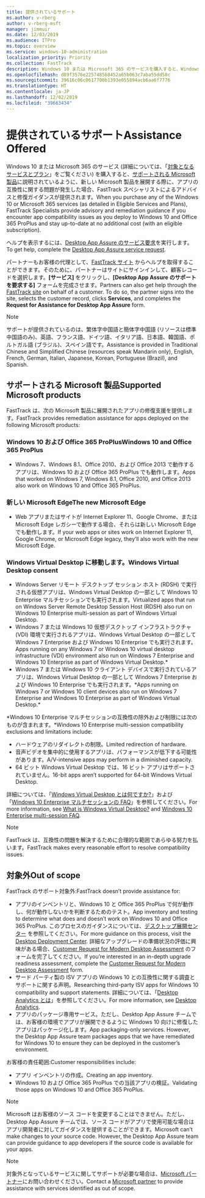 ```yaml
---
title: 提供されているサポート
ms.author: v-rberg
author: v-rberg-msft
manager: jimmuir
ms.date: 12/03/2019
ms.audience: ITPro
ms.topic: overview
ms.service: windows-10-administration
localization_priority: Priority
ms.collection: FastTrack
description: Windows 10 または Microsoft 365 のサービスを購入すると、Windows 10 や Office 365 ProPlus を展開し、無償で最新の状態を保つ (対象のサブスクリプションにより) 際のサポートとして、FastTrack スペシャリストによるアドバイスと修復ガイダンスが提供されます。
ms.openlocfilehash: d89f3576e225748568452a65b063c7aba55dd58c
ms.sourcegitcommit: 39616c06c0617700b1393e055894acb6aa6f7776
ms.translationtype: HT
ms.contentlocale: ja-JP
ms.lasthandoff: 12/02/2019
ms.locfileid: "39663434"
---
```

# <a name="assistance-offered"></a><span data-ttu-id="50031-103">提供されているサポート</span><span class="sxs-lookup"><span data-stu-id="50031-103">Assistance Offered</span></span>  

<span data-ttu-id="50031-104">Windows 10 または Microsoft 365 のサービス (詳細については、「[対象となるサービスとプラン](M365-eligible-services-and-plans.md)」をご覧ください) を購入すると、[サポートされる Microsoft 製品](#supported-microsoft-products)に説明されているように、新しい Microsoft 製品を展開する際に、アプリの互換性に関する問題が発生した場合、FastTrack スペシャリストによるアドバイスと修復ガイダンスが提供されます。</span><span class="sxs-lookup"><span data-stu-id="50031-104">When you purchase any of the Windows 10 or Microsoft 365 services (as detailed in Eligible Services and Plans), FastTrack Specialists provide advisory and remediation guidance if you encounter app compatibility issues as you deploy to Windows 10 and Office 365 ProPlus and stay up-to-date at no additional cost (with an eligible subscription).</span></span>

<span data-ttu-id="50031-105">ヘルプを表示するには、[Desktop App Assure のサービス要求](https://go.microsoft.com/fwlink/?linkid=2022721)を実行します。</span><span class="sxs-lookup"><span data-stu-id="50031-105">To get help, complete the [Desktop App Assure service request](https://go.microsoft.com/fwlink/?linkid=2022721).</span></span>

<span data-ttu-id="50031-p101">パートナーもお客様の代理として、[FastTrack サイト](https://go.microsoft.com/fwlink/?linkid=780698) からヘルプを取得することができます。そのために、パートナーはサイトにサインインして、顧客レコードを選択します。**[サービス]** をクリックし、**[Desktop App Assure のサポートを要求する]** フォームを完成させます。</span><span class="sxs-lookup"><span data-stu-id="50031-p101">Partners can also get help through the [FastTrack site](https://go.microsoft.com/fwlink/?linkid=780698) on behalf of a customer. To do so, the partner signs into the site, selects the customer record, clicks **Services**, and completes the **Request for Assistance for Desktop App Assure** form.</span></span>

> [!NOTE]
> <span data-ttu-id="50031-108">サポートが提供されているのは、繁体字中国語と簡体字中国語 (リソースは標準中国語のみ)、英語、フランス語、ドイツ語、イタリア語、日本語、韓国語、ポルトガル語 (ブラジル)、スペイン語です。</span><span class="sxs-lookup"><span data-stu-id="50031-108">Assistance is provided in Traditional Chinese and Simplified Chinese (resources speak Mandarin only), English, French, German, Italian, Japanese, Korean, Portuguese (Brazil), and Spanish.</span></span> 

## <a name="supported-microsoft-products"></a><span data-ttu-id="50031-109">サポートされる Microsoft 製品</span><span class="sxs-lookup"><span data-stu-id="50031-109">Supported Microsoft products</span></span>

<span data-ttu-id="50031-110">FastTrack は、次の Microsoft 製品に展開されたアプリの修復支援を提供します。</span><span class="sxs-lookup"><span data-stu-id="50031-110">FastTrack provides remediation assistance for apps deployed on the following Microsoft products:</span></span>

### <a name="windows-10-and-office-365-proplus"></a><span data-ttu-id="50031-111">Windows 10 および Office 365 ProPlus</span><span class="sxs-lookup"><span data-stu-id="50031-111">Windows 10 and Office 365 ProPlus</span></span>

- <span data-ttu-id="50031-112">Windows 7、Windows 8.1、Office 2010、および Office 2013 で動作するアプリは、Windows 10 および Office 365 ProPlus でも動作します。</span><span class="sxs-lookup"><span data-stu-id="50031-112">Apps that worked on Windows 7, Windows 8.1, Office 2010, and Office 2013 also work on Windows 10 and Office 365 ProPlus.</span></span>

### <a name="the-new-microsoft-edge"></a><span data-ttu-id="50031-113">新しい Microsoft Edge</span><span class="sxs-lookup"><span data-stu-id="50031-113">The new Microsoft Edge</span></span>

- <span data-ttu-id="50031-114">Web アプリまたはサイトが Internet Explorer 11、Google Chrome、または Microsoft Edge レガシーで動作する場合、それらは新しい Microsoft Edge でも動作します。</span><span class="sxs-lookup"><span data-stu-id="50031-114">If your web apps or sites work on Internet Explorer 11, Google Chrome, or Microsoft Edge legacy, they’ll also work with the new Microsoft Edge.</span></span>

### <a name="windows-virtual-desktop"></a><span data-ttu-id="50031-115">Windows Virtual Desktop に移動します。</span><span class="sxs-lookup"><span data-stu-id="50031-115">Windows Virtual Desktop consent</span></span>

- <span data-ttu-id="50031-116">Windows Server リモート デスクトップ セッション ホスト (RDSH) で実行される仮想アプリは、Windows Virtual Desktop の一部として Windows 10 Enterprise マルチセッションでも実行されます。</span><span class="sxs-lookup"><span data-stu-id="50031-116">Virtualized apps that run on Windows Server Remote Desktop Session Host (RDSH) also run on Windows 10 Enterprise multi-session as part of Windows Virtual Desktop.</span></span>
- <span data-ttu-id="50031-117">Windows 7 または Windows 10 仮想デスクトップ インフラストラクチャ (VDI) 環境で実行されるアプリは、Windows Virtual Desktop の一部として Windows 7 Enterprise および Windows 10 Enterprise でも実行されます。</span><span class="sxs-lookup"><span data-stu-id="50031-117">Apps running on any Windows 7 or Windows 10 virtual desktop infrastructure (VDI) environment also run on Windows 7 Enterprise and Windows 10 Enterprise as part of Windows Virtual Desktop.\*</span></span>
- <span data-ttu-id="50031-118">Windows 7 または Windows 10 クライアント デバイスで実行されているアプリは、Windows Virtual Desktop の一部として Windows 7 Enterprise および Windows 10 Enterprise でも実行されます。\*</span><span class="sxs-lookup"><span data-stu-id="50031-118">Apps running on Windows 7 or Windows 10 client devices also run on Windows 7 Enterprise and Windows 10 Enterprise as part of Windows Virtual Desktop.\*</span></span>

<span data-ttu-id="50031-119">\*Windows 10 Enterprise マルチセッションの互換性の除外および制限には次のものが含まれます。</span><span class="sxs-lookup"><span data-stu-id="50031-119">\*Windows 10 Enterprise multi-session compatibility exclusions and limitations include:</span></span>
- <span data-ttu-id="50031-120">ハードウェアのリダイレクトの制限。</span><span class="sxs-lookup"><span data-stu-id="50031-120">Limited redirection of hardware.</span></span>
- <span data-ttu-id="50031-121">音声ビデオを集中的に使用するアプリは、パフォーマンスが低下する可能性があります。</span><span class="sxs-lookup"><span data-stu-id="50031-121">A/V-intensive apps may perform in a diminished capacity.</span></span>
- <span data-ttu-id="50031-122">64 ビット Windows Virtual Desktop では、16 ビット アプリはサポートされていません。</span><span class="sxs-lookup"><span data-stu-id="50031-122">16-bit apps aren’t supported for 64-bit Windows Virtual Desktop.</span></span>

<span data-ttu-id="50031-123">詳細については、「[Windows Virtual Desktop とは何ですか?](https://docs.microsoft.com/azure/virtual-desktop/overview)」および「[Windows 10 Enterprise マルチセッションの FAQ](https://docs.microsoft.com/azure/virtual-desktop/windows-10-multisession-faq)」を参照してください。</span><span class="sxs-lookup"><span data-stu-id="50031-123">For more information, see [What is Windows Virtual Desktop?](https://docs.microsoft.com/azure/virtual-desktop/overview) and [Windows 10 Enterprise multi-session FAQ](https://docs.microsoft.com/azure/virtual-desktop/windows-10-multisession-faq).</span></span>

> [!NOTE]
> <span data-ttu-id="50031-124">FastTrack は、互換性の問題を解決するために合理的な範囲であらゆる努力を払います。</span><span class="sxs-lookup"><span data-stu-id="50031-124">FastTrack makes every reasonable effort to resolve compatibility issues.</span></span> 

## <a name="out-of-scope"></a><span data-ttu-id="50031-125">対象外</span><span class="sxs-lookup"><span data-stu-id="50031-125">Out of scope</span></span>

<span data-ttu-id="50031-126">FastTrack のサポート対象外:</span><span class="sxs-lookup"><span data-stu-id="50031-126">FastTrack doesn’t provide assistance for:</span></span>
- <span data-ttu-id="50031-127">アプリのインベントリと、Windows 10 と Office 365 ProPlus で何が動作し、何が動作しないかを判断するためのテスト。</span><span class="sxs-lookup"><span data-stu-id="50031-127">App inventory and testing to determine what does and doesn’t work on Windows 10 and Office 365 ProPlus.</span></span> <span data-ttu-id="50031-128">このプロセスのガイダンスについては、[デスクトップ展開センター](https://go.microsoft.com/fwlink/?linkid=2080140) を参照してください。</span><span class="sxs-lookup"><span data-stu-id="50031-128">For more guidance on this process, visit the [Desktop Deployment Center](https://go.microsoft.com/fwlink/?linkid=2080140).</span></span> <span data-ttu-id="50031-129">詳細なアップグレードの準備状況の評価に興味がある場合、[Customer Request for Modern Desktop Assessment](https://go.microsoft.com/fwlink/?linkid=2053818) のフォームを完了してください。</span><span class="sxs-lookup"><span data-stu-id="50031-129">If you’re interested in an in-depth upgrade readiness assessment, complete the [Customer Request for Modern Desktop Assessment](https://go.microsoft.com/fwlink/?linkid=2053818) form.</span></span>
- <span data-ttu-id="50031-130">サード パーティ製の ISV アプリの Windows 10 との互換性に関する調査とサポートに関する声明。</span><span class="sxs-lookup"><span data-stu-id="50031-130">Researching third-party ISV apps for Windows 10 compatibility and support statements.</span></span> <span data-ttu-id="50031-131">詳細については、「[Desktop Analytics とは](https://docs.microsoft.com/sccm/desktop-analytics/overview)」を参照してください。</span><span class="sxs-lookup"><span data-stu-id="50031-131">For more information, see [Desktop Analytics](https://docs.microsoft.com/sccm/desktop-analytics/overview).</span></span>
- <span data-ttu-id="50031-p104">アプリのパッケージ専用サービス。ただし、Desktop App Assure チームでは、お客様の環境でアプリが展開できるように Windows 10 向けに修復したアプリはパッケージ化します。</span><span class="sxs-lookup"><span data-stu-id="50031-p104">App packaging-only services. However, the Desktop App Assure team packages apps that we have remediated for Windows 10 to ensure they can be deployed in the customer’s environment.</span></span>

<span data-ttu-id="50031-134">お客様の責任範囲:</span><span class="sxs-lookup"><span data-stu-id="50031-134">Customer responsibilities include:</span></span>
- <span data-ttu-id="50031-135">アプリ インベントリの作成。</span><span class="sxs-lookup"><span data-stu-id="50031-135">Creating an app inventory.</span></span>
- <span data-ttu-id="50031-136">Windows 10 および Office 365 ProPlus での当該アプリの検証。</span><span class="sxs-lookup"><span data-stu-id="50031-136">Validating those apps on Windows 10 and Office 365 ProPlus.</span></span>

> [!NOTE]
> <span data-ttu-id="50031-p105">Microsoft はお客様のソース コードを変更することはできません。ただし、Desktop App Assure チームでは、ソース コードがアプリで使用可能な場合はアプリ開発者に対してガイダンスを提供することができます。</span><span class="sxs-lookup"><span data-stu-id="50031-p105">Microsoft can’t make changes to your source code. However, the Desktop App Assure team can provide guidance to app developers if the source code is available for your apps.</span></span>

> [!NOTE]
> <span data-ttu-id="50031-139">対象外となっているサービスに関してサポートが必要な場合は、[Microsoft パートナー](https://go.microsoft.com/fwlink/?linkid=2080150)にお問い合わせください。</span><span class="sxs-lookup"><span data-stu-id="50031-139">Contact a [Microsoft partner](https://go.microsoft.com/fwlink/?linkid=2080150) to provide assistance with services identified as out of scope.</span></span>
